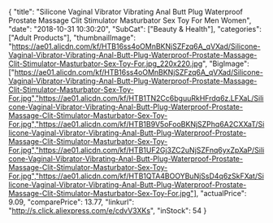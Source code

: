 {
	"title": "Silicone Vaginal Vibrator Vibrating Anal Butt Plug Waterproof Prostate Massage Clit Stimulator Masturbator Sex Toy For Men Women",
	"date": "2018-10-31 10:30:20",
	"SubCat": ["Beauty & Health"],
	"categories": ["Adult Products"],
	"thumbnailImage": "https://ae01.alicdn.com/kf/HTB16ss4oOMnBKNjSZFzq6A_qVXad/Silicone-Vaginal-Vibrator-Vibrating-Anal-Butt-Plug-Waterproof-Prostate-Massage-Clit-Stimulator-Masturbator-Sex-Toy-For.jpg_220x220.jpg",
	"BigImage": ["https://ae01.alicdn.com/kf/HTB16ss4oOMnBKNjSZFzq6A_qVXad/Silicone-Vaginal-Vibrator-Vibrating-Anal-Butt-Plug-Waterproof-Prostate-Massage-Clit-Stimulator-Masturbator-Sex-Toy-For.jpg","https://ae01.alicdn.com/kf/HTB1TN2Cc6bguuRkHFrdq6z.LFXaL/Silicone-Vaginal-Vibrator-Vibrating-Anal-Butt-Plug-Waterproof-Prostate-Massage-Clit-Stimulator-Masturbator-Sex-Toy-For.jpg","https://ae01.alicdn.com/kf/HTB1B9V5oFooBKNjSZPhq6A2CXXaT/Silicone-Vaginal-Vibrator-Vibrating-Anal-Butt-Plug-Waterproof-Prostate-Massage-Clit-Stimulator-Masturbator-Sex-Toy-For.jpg","https://ae01.alicdn.com/kf/HTB1UF2Gj3ZC2uNjSZFnq6yxZpXaP/Silicone-Vaginal-Vibrator-Vibrating-Anal-Butt-Plug-Waterproof-Prostate-Massage-Clit-Stimulator-Masturbator-Sex-Toy-For.jpg","https://ae01.alicdn.com/kf/HTB1QTA4BOOYBuNjSsD4q6zSkFXat/Silicone-Vaginal-Vibrator-Vibrating-Anal-Butt-Plug-Waterproof-Prostate-Massage-Clit-Stimulator-Masturbator-Sex-Toy-For.jpg"],
	"actualPrice": 9.09,
	"comparePrice": 13.77,
	"linkurl": "http://s.click.aliexpress.com/e/cdvV3XKs",
	"inStock": 54
}
